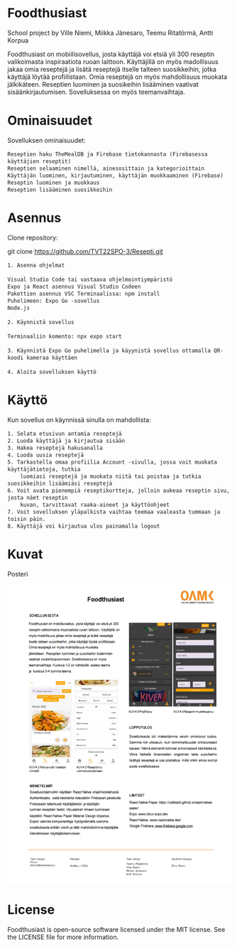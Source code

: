 # Foodthusiast

School project by Ville Niemi, Miikka Jänesaro, Teemu Ritatörmä, Antti Korpua

Foodthusiast on mobiilisovellus, josta käyttäjä voi etsiä yli 300 reseptin valikoimasta inspiraatiota ruoan laittoon. Käyttäjillä on myös madollisuus jakaa omia reseptejä ja lisätä reseptejä itselle talteen suosikkeihin, jotka käyttäjä löytää profiilistaan. Omia reseptejä on myös mahdollisuus muokata jälkikäteen. Reseptien luominen ja suosikeihin lisääminen vaativat sisäänkirjautumisen. Sovelluksessa on myös teemanvaihtaja.

# Ominaisuudet

Sovelluksen ominaisuudet:

    Reseptien haku TheMealDB ja Firebase tietokannasta (Firebasessa käyttäjien reseptit)
    Reseptien selaaminen nimellä, ainesosittain ja kategorioittain
    Käyttäjän luominen, kirjautuminen, käyttäjän muokkaaminen (Firebase)
    Reseptin luominen ja muokkaus
    Reseptien lisääminen suosikkeihin
    

 # Asennus

Clone repository:

git clone https://github.com/TVT22SPO-3/Resepti.git

    1. Asenna ohjelmat

    Visual Studio Code tai vastaava ohjelmointiympäristö
    Expo ja React asennus Visual Studio Codeen
    Pakettien asennus VSC Terminaalissa: npm install
    Puhelimeen: Expo Go -sovellus
    Node.js

    2. Käynnistä sovellus

    Terminaaliin komento: npx expo start
    
    3. Käynnistä Expo Go puhelimella ja käyynistä sovellus ottamalla QR-koodi kameraa käyttäen

    4. Aloita sovelluksen käyttö

# Käyttö

Kun sovellus on käynnissä sinulla on mahdollista:

    1. Selata etusivun antamia reseptejä
    2. Luoda käyttäjä ja kirjautua sisään
    3. Hakea reseptejä hakusanalla
    4. Luoda uusia reseptejä
    5. Tarkastella omaa profiilia Account -sivulla, jossa voit muokata käyttäjätietoja, tutkia 
        luomiasi reseptejä ja muokata niitä tai poistaa ja tutkia suosikkeihin lisäämiäsi reseptejä
    6. Voit avata pienempiä reseptikortteja, jolloin aukeaa reseptin sivu, josta näet reseptin 
        kuvan, tarvittavat raaka-aineet ja käyttöohjeet
    7. Voit sovelluksen yläpalkista vaihtaa teemaa vaaleasta tummaan ja toisin päin.
    8. Käyttäjä voi kirjautua ulos painamalla logout

# Kuvat

Posteri

<img src="/assets/poster.png">

# License

Foodthusiast is open-source software licensed under the MIT license. See the LICENSE file for more information.

